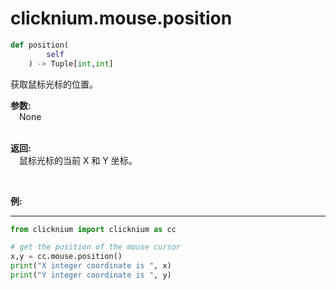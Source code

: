 

# clicknium.mouse.position

```python 
def position(
        self
    ) -> Tuple[int,int]
```

获取鼠标光标的位置。

**参数:**  
    &emsp;None   
    <br/>

**返回:**  
    &emsp;鼠标光标的当前 X 和 Y 坐标。
    
<br/>

**例:**
***
```python
from clicknium import clicknium as cc

# get the position of the mouse cursor
x,y = cc.mouse.position()
print("X integer coordinate is ", x)
print("Y integer coordinate is ", y)
```
